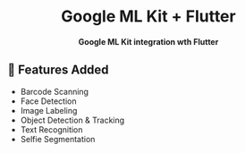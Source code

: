 <h1 align="center">Google ML Kit + Flutter</h1>

<div align= "center">
  <h4>Google ML Kit integration wth Flutter</h4>
</div>

## :movie_camera: Features Added
- Barcode Scanning
- Face Detection
- Image Labeling
- Object Detection & Tracking
- Text Recognition
- Selfie Segmentation